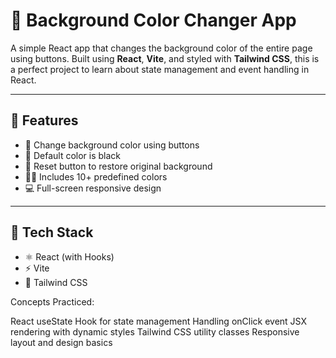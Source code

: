 # 🎨 Background Color Changer App

A simple React app that changes the background color of the entire page using buttons. Built using **React**, **Vite**, and styled with **Tailwind CSS**, this is a perfect project to learn about state management and event handling in React.

---

## 🚀 Features

- 🎨 Change background color using buttons
- 🖤 Default color is black
- 🔁 Reset button to restore original background
- 🧑‍🎨 Includes 10+ predefined colors
- 💻 Full-screen responsive design

---

## 🧰 Tech Stack

- ⚛️ React (with Hooks)
- ⚡ Vite
- 🎨 Tailwind CSS



 Concepts Practiced:

React useState Hook for state management
Handling onClick event
JSX rendering with dynamic styles
Tailwind CSS utility classes
Responsive layout and design basics